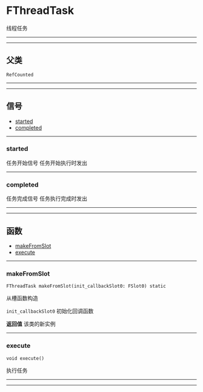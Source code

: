 # FThreadTask
线程任务

---
---

## 父类
`RefCounted`

---
---

## 信号
- [started](#started)
- [completed](#completed)

---

### started
任务开始信号
任务开始执行时发出

---

### completed
任务完成信号
任务执行完成时发出

---
---

## 函数
- [makeFromSlot](#makefromslot)
- [execute](#execute)

---

### makeFromSlot
```gdscript
FThreadTask makeFromSlot(init_callbackSlot0: FSlot0) static
```
从槽函数构造

`init_callbackSlot0`
初始化回调函数

**返回值**
该类的新实例

---

### execute
```gdscript
void execute()
```
执行任务

---
---
